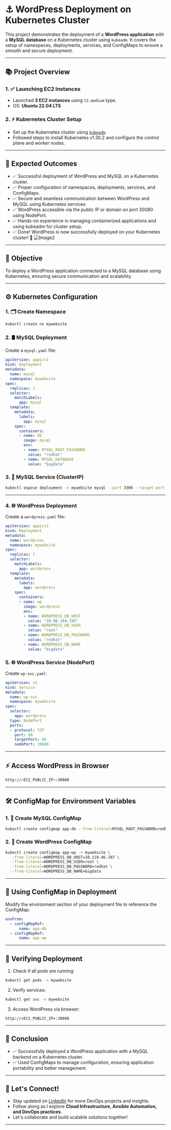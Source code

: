 # ⚓️ WordPress Deployment on Kubernetes Cluster

This project demonstrates the deployment of a **WordPress application** with a **MySQL database** on a Kubernetes cluster using `kubeadm`. It covers the setup of namespaces, deployments, services, and ConfigMaps to ensure a smooth and secure deployment.

---

## 📚 Project Overview

### 1. ✅ Launching EC2 Instances
- Launched **3 EC2 instances** using `t2.medium` type.
- OS: **Ubuntu 22.04 LTS**

### 2. ⚡ Kubernetes Cluster Setup
- Set up the Kubernetes cluster using [`kubeadm`](https://github.com/Aareez01/kubernetes-v1.30.2-cluster-using-kubeadm).
- Followed steps to install Kubernetes v1.30.2 and configure the control plane and worker nodes.

---

## 🎯 Expected Outcomes
- ✅ Successful deployment of WordPress and MySQL on a Kubernetes cluster.
- ✅ Proper configuration of namespaces, deployments, services, and ConfigMaps.
- ✅ Secure and seamless communication between WordPress and MySQL using Kubernetes services.
- ✅ WordPress accessible via the public IP or domain on port 30080 using NodePort.
- ✅ Hands-on experience in managing containerized applications and using kubeadm for cluster setup.
- ✅ Done! WordPress is now successfully deployed on your Kubernetes cluster! 🎉
![Image2](/Deployed%20Website%20-2.png) 

---

## 🎯 Objective
To deploy a WordPress application connected to a MySQL database using Kubernetes, ensuring secure communication and scalability.

---

## ⚙️ Kubernetes Configuration

### 1. 🗂️ Create Namespace
```bash
kubectl create ns mywebsite
```

### 2. 🛢️ MySQL Deployment
Create a `mysql.yaml` file:
```yaml
apiVersion: apps/v1
kind: Deployment
metadata:
  name: mysql
  namespace: mywebsite
spec:
  replicas: 1
  selector:
    matchLabels:
      app: mysql
  template:
    metadata:
      labels:
        app: mysql
    spec:
      containers:
      - name: db
        image: mysql
        env:
        - name: MYSQL_ROOT_PASSWORD
          value: "redhat"
        - name: MYSQL_DATABASE
          value: "bigdata"
```

### 3. 🧩 MySQL Service (ClusterIP)
```bash
kubectl expose deployment -n mywebsite mysql --port 3306 --target-port 3306 --name=mysql-svc
```

---

### 4. 🌐 WordPress Deployment
Create a `wordpress.yaml` file:
```yaml
apiVersion: apps/v1
kind: Deployment
metadata:
  name: wordpress
  namespace: mywebsite
spec:
  replicas: 1
  selector:
    matchLabels:
      app: wordpress
  template:
    metadata:
      labels:
        app: wordpress
    spec:
      containers:
      - name: wp
        image: wordpress
        env:
        - name: WORDPRESS_DB_HOST
          value: "10.96.164.193"
        - name: WORDPRESS_DB_USER
          value: "root"
        - name: WORDPRESS_DB_PASSWORD
          value: "redhat"
        - name: WORDPRESS_DB_NAME
          value: "bigdata"
```

### 5. 🌐 WordPress Service (NodePort)
Create `wp-svc.yaml`:
```yaml
apiVersion: v1
kind: Service
metadata:
  name: wp-svc
  namespace: mywebsite
spec:
  selector:
    app: wordpress
  type: NodePort
  ports:
  - protocol: TCP
    port: 80
    targetPort: 80
    nodePort: 30080
```

---

## ⚡ Access WordPress in Browser
```bash
http://<EC2_PUBLIC_IP>:30080
```

---

## 🛠️ ConfigMap for Environment Variables

### 1. 📄 Create MySQL ConfigMap
```bash
kubectl create configmap app-db --from-literal=MYSQL_ROOT_PASSWORD=redhat --from-literal=MYSQL_DATABASE=bigdata -n mywebsite
```

### 2. 📄 Create WordPress ConfigMap
```bash
kubectl create configmap app-wp -n mywebsite \
  --from-literal=WORDPRESS_DB_HOST=10.110.46.197 \
  --from-literal=WORDPRESS_DB_USER=root \
  --from-literal=WORDPRESS_DB_PASSWORD=redhat \
  --from-literal=WORDPRESS_DB_NAME=bigdata
```

---

## 🚀 Using ConfigMap in Deployment

Modify the environment section of your deployment file to reference the ConfigMap:
```yaml
envFrom:
  - configMapRef:
      name: app-db
  - configMapRef:
      name: app-wp
```

---

## 📡 Verifying Deployment
1. Check if all pods are running:
```bash
kubectl get pods -n mywebsite
```
2. Verify services:
```bash
kubectl get svc -n mywebsite
```
3. Access WordPress via browser:
```
http://<EC2_PUBLIC_IP>:30080
```

---

## 📝 Conclusion
- ✅ Successfully deployed a WordPress application with a MySQL backend on a Kubernetes cluster.  
- ✅ Used ConfigMaps to manage configuration, ensuring application portability and better management.

---
## 📢 Let's Connect!
- Stay updated on [LinkedIn](https://www.linkedin.com/in/-kartikjain/) for more DevOps projects and insights.
- Follow along as I explore **Cloud Infrastructure, Ansible Automation, and DevOps practices**.
- Let's collaborate and build scalable solutions together!

---
